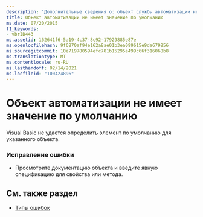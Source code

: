 ```yaml
---
description: 'Дополнительные сведения о: объект службы автоматизации не имеет значения по умолчанию'
title: Объект автоматизации не имеет значение по умолчанию
ms.date: 07/20/2015
f1_keywords:
- vbrID443
ms.assetid: 162641f6-5a19-4c37-8c92-17929885e87e
ms.openlocfilehash: 9f6870af94e162a8ae01b3ea099615e9da679856
ms.sourcegitcommit: 10e719780594efc781b15295e499c66f316068b8
ms.translationtype: MT
ms.contentlocale: ru-RU
ms.lasthandoff: 02/14/2021
ms.locfileid: "100424896"
---
```

# <a name="automation-object-does-not-have-a-default-value"></a>Объект автоматизации не имеет значение по умолчанию

Visual Basic не удается определить элемент по умолчанию для указанного объекта.  
  
### <a name="to-correct-the-error"></a>Исправление ошибки  
  
- Просмотрите документацию объекта и введите явную спецификацию для свойства или метода.  
  
## <a name="see-also"></a>См. также раздел

- [Типы ошибок](../programming-guide/language-features/error-types.md)
